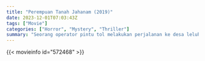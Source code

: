```yaml
---
title: "Perempuan Tanah Jahanam (2019)"
date: 2023-12-01T07:03:43Z
tags: ["Movie"]
categories: ["Horror", "Mystery", "Thriller"]
summary: "Seorang operator pintu tol melakukan perjalanan ke desa leluhurnya dengan harapan bisa mendapatkan warisan - sampai dia menemukan kebenaran yang meresahkan tentang masa lalunya."
---
```


<mux-player stream-type="on-demand"
src="https://kp3d-my.sharepoint.com/personal/ryoo_kp3d_onmicrosoft_com/_layouts/15/download.aspx?share=Ed4seVS13s5LhuOJMM0yX3ABUC47Dzz7yfiG6jC4j7Qlxw" prefer-playback="mse" controls>

</mux-player>


{{< movieinfo id="572468" >}}

<script src="https://cdn.jsdelivr.net/npm/@mux/mux-player"></script>

 <script type="application/ld+json ">
{
"@context": "https://schema.org/",
"@type": "VideoObject",
"name": "Perempuan Tanah Jahanam (2019)",
"contentUrl": "https://stream.mux.com/Wy2P9m2vi00yt4gvmklzHqk2t8ebZ6kl02jCPMWMW58d4.m3u8",
"thumbnailUrl": "https://www.themoviedb.org/t/p/original/ueXLdNYmVafptxEGUhBPNm9gJtZ.jpg?width=314&fit_mode=preserve&time=25",
"uploadDate": "2023-12-01T07:03:43Z",
}

</script>